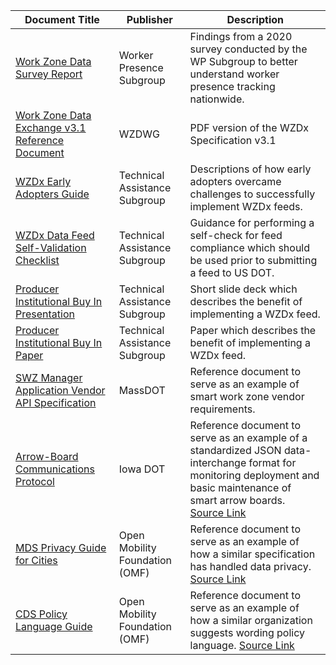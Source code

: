 | Document Title | Publisher | Description |
|----------------|-----------|-------------|
| [Work Zone Data Survey Report](https://github.com/usdot-jpo-ode/wzdx/blob/v4.0_business_rules/documents/Work_Zone_Data_Survey_Report_2021-03-08.pdf) | Worker Presence Subgroup | Findings from a 2020 survey conducted by the WP Subgroup to better understand worker presence tracking nationwide. |
| [Work Zone Data Exchange v3.1 Reference Document](https://github.com/usdot-jpo-ode/wzdx/blob/v4.0_business_rules/documents/Work_Zone_Data_Exchange_v3.1_Reference_Document.pdf) | WZDWG | PDF version of the WZDx Specification v3.1 |
| [WZDx Early Adopters Guide](https://github.com/usdot-jpo-ode/wzdx/blob/v4.0_business_rules/documents/WZDx_Early_Adopters_Guide.pdf) | Technical Assistance Subgroup | Descriptions of how early adopters overcame challenges to successfully implement WZDx feeds. |
| [WZDx Data Feed Self-Validation Checklist](https://github.com/usdot-jpo-ode/wzdx/blob/v4.0_business_rules/documents/WZDx_Data_Feed_Self-Validation_Checklist.docx) | Technical Assistance Subgroup | Guidance for performing a self-check for feed compliance which should be used prior to submitting a feed to US DOT. |
| [Producer Institutional Buy In Presentation](https://github.com/usdot-jpo-ode/wzdx/blob/v4.0_business_rules/documents/Producer_Institutional_Buy_In_Presentation.pptx) | Technical Assistance Subgroup | Short slide deck which describes the benefit of implementing a WZDx feed.  |
| [Producer Institutional Buy In Paper](https://github.com/usdot-jpo-ode/wzdx/blob/v4.0_business_rules/documents/Producer_Institutional_Buy_In_Paper.pdf) | Technical Assistance Subgroup | Paper which describes the benefit of implementing a WZDx feed.  |
| [SWZ Manager Application Vendor API Specification](https://github.com/usdot-jpo-ode/wzdx/blob/v4.0_business_rules/documents/SWZ_Manager_Application_Vendor_API_Specification.pdf) | MassDOT | Reference document to serve as an example of smart work zone vendor requirements. |
| [Arrow-Board Communications Protocol](https://github.com/usdot-jpo-ode/wzdx/blob/v4.0_business_rules/documents/Arrow_Board_Communications_Protocol.pdf) | Iowa DOT | Reference document to serve as an example of a standardized JSON data-interchange format for monitoring deployment and basic maintenance of smart arrow boards. [Source Link](https://iowadot.gov/erl/current/IM/content/486.12ab.pdf)|
| [MDS Privacy Guide for Cities](https://github.com/usdot-jpo-ode/wzdx/blob/v4.0_business_rules/documents/MDS_Privacy_Guide_for_Cities.pdf) | Open Mobility Foundation (OMF) | Reference document to serve as an example of how a similar specification has handled data privacy. [Source Link](https://github.com/openmobilityfoundation/governance/blob/main/documents/OMF-MDS-Privacy-Guide-for-Cities.pdf)|
| [CDS Policy Language Guide](https://github.com/usdot-jpo-ode/wzdx/blob/v4.0_business_rules/documents/CDS_Policy_Language_Guide.pdf) | Open Mobility Foundation (OMF) | Reference document to serve as an example of how a similar organization suggests wording policy language. [Source Link](https://github.com/openmobilityfoundation/governance/blob/main/technical/OMF-CDS-Policy-Language-Guidance.md) |

